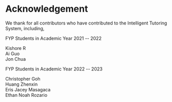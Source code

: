 # Acknowledgement

We thank for all contributors who have contributed to the Intelligent Tutoring System, including,

FYP Students in Academic Year 2021 -- 2022

Kishore R\
Ai Guo\
Jon Chua

FYP Students in Academic Year 2022 -- 2023

Christopher Goh\
Huang Zhenxin\
Eris Jacey Masagaca\
Ethan Noah Rozario